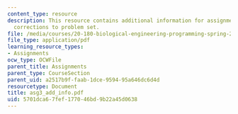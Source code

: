 ```yaml
---
content_type: resource
description: This resource contains additional information for assignment 3 such as
  corrections to problem set.
file: /media/courses/20-180-biological-engineering-programming-spring-2006/5701dca67fef177046bd9b22a45d0638_asg3_add_info.pdf
file_type: application/pdf
learning_resource_types:
- Assignments
ocw_type: OCWFile
parent_title: Assignments
parent_type: CourseSection
parent_uid: a2517b9f-faab-1dce-9594-95a646dc6d4d
resourcetype: Document
title: asg3_add_info.pdf
uid: 5701dca6-7fef-1770-46bd-9b22a45d0638
---
```

